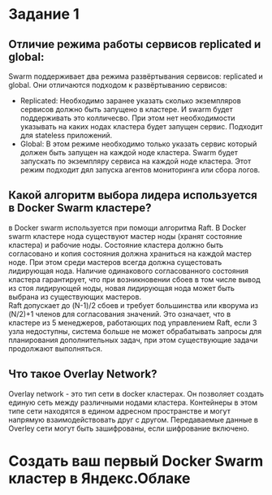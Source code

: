 # Задание 1
## Отличие режима работы сервисов replicated и global:
Swarm поддерживает два режима развёртывания сервисов: replicated и global. Они отличаются подходом к развёртыванию сервисов:  
* Replicated: Необходимо заранее указать сколько экземпляров сервисов должно быть запущено в кластере. И swarm будет поддерживать это колличесво. При этом нет необходимости указывать на каких нодах кластера будет запущен сервис. Подходит для stateless приложений.  
* Global: В этом режиме необходимо только указать сервис который должен быть запущен на каждой ноде кластера. Swarm будет запускать по экземпляру сервиса на каждой ноде кластера. Этот режим подходит дял запуска агентов мониторинга или сбора логов.  

## Какой алгоритм выбора лидера используется в Docker Swarm кластере?
в Docker swarm используется при помощи алгоритма Raft. В Docker swarm кластере нода существуют мастер ноды (хранят состояние кластера) и рабочие ноды. Состояние кластера должно быть согласовано и копия состояния должна храниться на каждой мастер ноде. При этом среди мастеров всегда должна сущестовать лидирующая нода. Наличие одинакового согласованного состояния кластера гарантирует, что при возникновении сбоев в том числе вывод из стоя лидирующей ноды, новая лидирующая нода может быть выбрана из существующих мастеров.  
Raft допускает до (N-1)/2 сбоев и требует большинства или кворума из (N/2)+1 членов для согласования значений. Это означает, что в кластере из 5 менеджеров, работающих под управлением Raft, если 3 узла недоступны, система больше не может обрабатывать запросы для планирования дополнительных задач, при этом существующие задачи продолжают выполняться.  

## Что такое Overlay Network?
Overlay network - это тип сети в docker кластерах. Он позволяет создать единую сеть между различными нодами кластера. Контейнеры в этом типе сети находятся в едином адресном пространстве и могут напрямую взаимодействовать друг с другом. Передаваемые данные в Overley сети могут быть зашифрованы, если шифрование включено. 

# Создать ваш первый Docker Swarm кластер в Яндекс.Облаке
 
